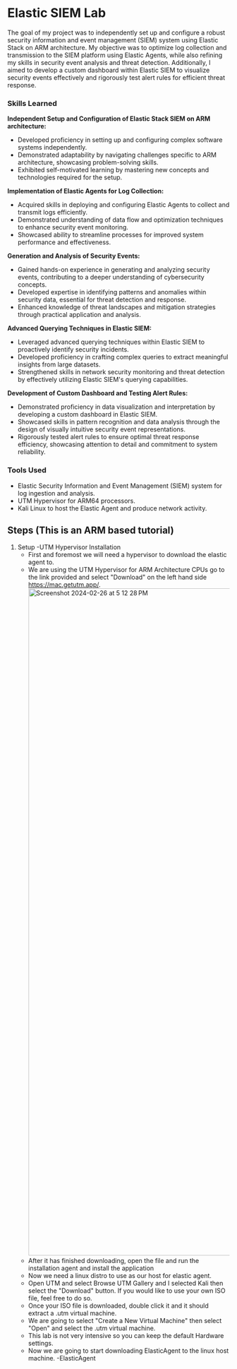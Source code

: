 # Elastic SIEM Lab

The goal of my project was to independently set up and configure a robust security information and event management (SIEM) system using Elastic Stack on ARM architecture. My objective was to optimize log collection and transmission to the SIEM platform using Elastic Agents, while also refining my skills in security event analysis and threat detection. Additionally, I aimed to develop a custom dashboard within Elastic SIEM to visualize security events effectively and rigorously test alert rules for efficient threat response.

### Skills Learned

**Independent Setup and Configuration of Elastic Stack SIEM on ARM architecture:**
   - Developed proficiency in setting up and configuring complex software systems independently.
   - Demonstrated adaptability by navigating challenges specific to ARM architecture, showcasing problem-solving skills.
   - Exhibited self-motivated learning by mastering new concepts and technologies required for the setup.

**Implementation of Elastic Agents for Log Collection:**
   - Acquired skills in deploying and configuring Elastic Agents to collect and transmit logs efficiently.
   - Demonstrated understanding of data flow and optimization techniques to enhance security event monitoring.
   - Showcased ability to streamline processes for improved system performance and effectiveness.

**Generation and Analysis of Security Events:**
   - Gained hands-on experience in generating and analyzing security events, contributing to a deeper understanding of cybersecurity concepts.
   - Developed expertise in identifying patterns and anomalies within security data, essential for threat detection and response.
   - Enhanced knowledge of threat landscapes and mitigation strategies through practical application and analysis.

**Advanced Querying Techniques in Elastic SIEM:**
   - Leveraged advanced querying techniques within Elastic SIEM to proactively identify security incidents.
   - Developed proficiency in crafting complex queries to extract meaningful insights from large datasets.
   - Strengthened skills in network security monitoring and threat detection by effectively utilizing Elastic SIEM's querying capabilities.

**Development of Custom Dashboard and Testing Alert Rules:**
   - Demonstrated proficiency in data visualization and interpretation by developing a custom dashboard in Elastic SIEM.
   - Showcased skills in pattern recognition and data analysis through the design of visually intuitive security event representations.
   - Rigorously tested alert rules to ensure optimal threat response efficiency, showcasing attention to detail and commitment to system reliability.

### Tools Used

- Elastic Security Information and Event Management (SIEM) system for log ingestion and analysis.
- UTM Hypervisor for ARM64 processors.
- Kali Linux to host the Elastic Agent and produce network activity.

## Steps (This is an ARM based tutorial)

1. Setup
   -UTM Hypervisor Installation
      - First and foremost we will need a hypervisor to download the elastic agent to.
      - We are using the UTM Hypervisor for ARM Architecture CPUs go to the link provided and select "Download" on the left hand side https://mac.getutm.app/. <img width="1512" alt="Screenshot 2024-02-26 at 5 12 28 PM" src="https://github.com/ey13tech/Elastic-SIEM-Lab/assets/117955695/defc37b0-c742-4bcf-a2d5-e1f40d7f5374">
      - After it has finished downloading, open the file and run the installation agent and install the application
      - Now we need a linux distro to use as our host for elastic agent.
      - Open UTM and select Browse UTM Gallery and I selected Kali then select the "Download" button. If you would like to use your own ISO file, feel free to do so.
      - Once your ISO file is downloaded, double click it and it should extract a .utm virtual machine.
      - We are going to select "Create a New Virtual Machine" then select "Open" and select the .utm virtual machine.
      - This lab is not very intensive so you can keep the default Hardware settings.
      - Now we are going to start downloading ElasticAgent to the linux host machine.
  -ElasticAgent 
